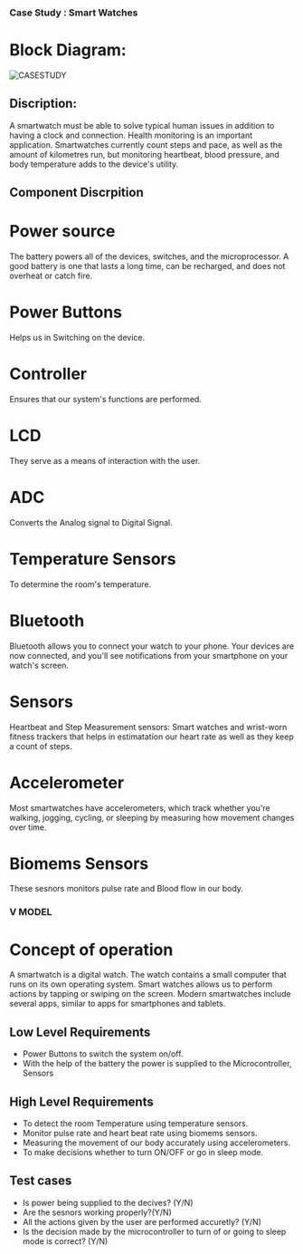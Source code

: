 ### Case Study : Smart Watches

# Block Diagram:


![CASESTUDY](https://user-images.githubusercontent.com/98867546/154832073-1a2e9fd0-c4b6-4de5-8652-24836dd9bc5b.png)





















## Discription:
A smartwatch must be able to solve typical human issues in addition to having a clock and connection. Health monitoring is an important application. Smartwatches currently count steps and pace, as well as the amount of kilometres run, but monitoring heartbeat, blood pressure, and body temperature adds to the device's utility.

## Component Discrpition

# Power source
The battery powers all of the devices, switches, and the microprocessor. A good battery is one that lasts a long time, can be recharged, and does not overheat or catch fire.

# Power Buttons
Helps us in Switching on the device.

# Controller 
Ensures that our system's functions are performed.

# LCD
They serve as a means of interaction with the user.

# ADC 
Converts the Analog signal to Digital Signal.

# Temperature Sensors
To determine the room's temperature.

# Bluetooth
Bluetooth allows you to connect your watch to your phone. Your devices are now connected, and you'll see notifications from your smartphone on your watch's screen.

# Sensors
Heartbeat and Step Measurement sensors: Smart watches and wrist-worn fitness trackers that helps in estimatation our heart rate as well as they keep a count of steps.

# Accelerometer
Most smartwatches have accelerometers, which track whether you're walking, jogging, cycling, or sleeping by measuring how movement changes over time.

# Biomems Sensors
These sesnors monitors pulse rate and Blood flow in our body.


### V MODEL

# Concept of operation
A smartwatch is a digital watch. The watch contains a small computer that runs on its own operating system. Smart watches allows us to perform actions by tapping or swiping on the screen. Modern smartwatches include several apps, similar to apps for smartphones and tablets.


## Low Level Requirements
 
* Power Buttons to switch the system on/off.
* With the help of the battery the power is supplied to the Microcontroller, Sensors


## High Level Requirements

* To detect the room Temperature using temperature sensors.
* Monitor pulse rate and heart beat rate using biomems sensors.
* Measuring the movement of our body accurately using accelerometers.
* To make decisions whether to turn ON/OFF or go in sleep mode.

## Test cases
 
* Is power being supplied to the decives? (Y/N)
* Are the sesnors working properly?(Y/N)
* All the actions given by the user are performed accuretly? (Y/N)
* Is the decision made by the microcontroller to turn of or going to sleep mode is correct? (Y/N)




